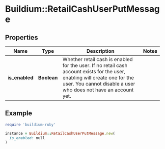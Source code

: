 # Buildium::RetailCashUserPutMessage

## Properties

| Name | Type | Description | Notes |
| ---- | ---- | ----------- | ----- |
| **is_enabled** | **Boolean** | Whether retail cash is enabled for the user. If no retail cash account exists for the user, enabling will create one for the user. You cannot disable a user who does not have an account yet. |  |

## Example

```ruby
require 'buildium-ruby'

instance = Buildium::RetailCashUserPutMessage.new(
  is_enabled: null
)
```

